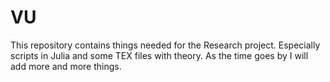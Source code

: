 # VU
This repository contains things needed for the Research project. Especially scripts in Julia and some TEX files with theory. As the time goes by I will add more and more things. 
